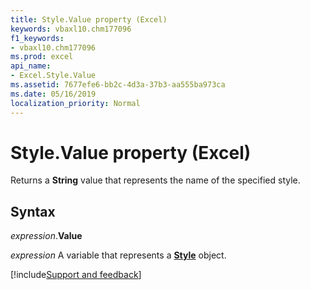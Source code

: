 ```yaml
---
title: Style.Value property (Excel)
keywords: vbaxl10.chm177096
f1_keywords:
- vbaxl10.chm177096
ms.prod: excel
api_name:
- Excel.Style.Value
ms.assetid: 7677efe6-bb2c-4d3a-37b3-aa555ba973ca
ms.date: 05/16/2019
localization_priority: Normal
---
```



# Style.Value property (Excel)

Returns a **String** value that represents the name of the specified style.


## Syntax

_expression_.**Value**

_expression_ A variable that represents a **[Style](Excel.Style.md)** object.




[!include[Support and feedback](~/includes/feedback-boilerplate.md)]